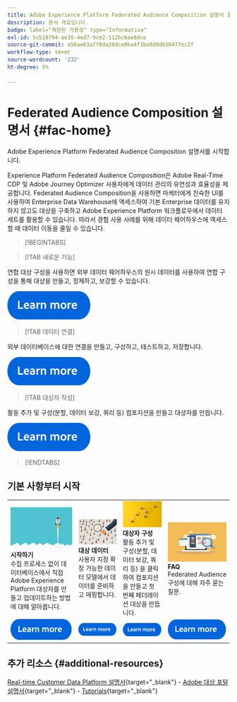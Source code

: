 ```yaml
---
title: Adobe Experience Platform Federated Audience Composition 설명서 홈페이지
description: 문서 개요입니다.
badge: label="제한된 가용성" type="Informative"
exl-id: 5cb18794-ae38-4ed7-9ce2-112bc6ae8dce
source-git-commit: a56ae63a7f8da28dce0ba4f1be8d0d650477ec2f
workflow-type: tm+mt
source-wordcount: '232'
ht-degree: 5%

---
```


# Federated Audience Composition 설명서  {#fac-home}

Adobe Experience Platform Federated Audience Composition 설명서를 시작합니다.

Experience Platform Federated Audience Composition은 Adobe Real-Time CDP 및 Adobe Journey Optimizer 사용자에게 데이터 관리의 유연성과 효율성을 제공합니다. Federated Audience Composition을 사용하면 마케터에게 친숙한 UI를 사용하여 Enterprise Data Warehouse에 액세스하여 기본 Enterprise 데이터를 유지하지 않고도 대상을 구축하고 Adobe Experience Platform 워크플로우에서 데이터 세트를 활용할 수 있습니다. 따라서 경험 사용 사례를 위해 데이터 웨어하우스에 액세스할 때 데이터 이동을 줄일 수 있습니다.

>[!BEGINTABS]

>[!TAB 새로운 기능]

연합 대상 구성을 사용하면 외부 데이터 웨어하우스의 원시 데이터를 사용하여 연합 구성을 통해 대상을 만들고, 정제하고, 보강할 수 있습니다.

[![이미지](assets/learn-more-button.svg)](start/release-notes.md)

>[!TAB 데이터 연결]

외부 데이터베이스에 대한 연결을 만들고, 구성하고, 테스트하고, 저장합니다.

[![이미지](assets/learn-more-button.svg)](connections/federated-db.md)

>[!TAB 대상자 작성]

활동 추가 및 구성(분할, 데이터 보강, 쿼리 등) 컴포지션을 만들고 대상자를 만듭니다.

[![이미지](assets/learn-more-button.svg)](compositions/gs-compositions.md)

>[!ENDTABS]

## 기본 사항부터 시작

<table style="table-layout:fixed">
  <tr style="border: 0;">
    <td>
    <a href="start/get-started.md"><img src="assets/do-not-localize/start-quick.png"></a>
    <div><strong>시작하기</strong><br/>수집 프로세스 없이 데이터베이스에서 직접 Adobe Experience Platform 대상자를 만들고 업데이트하는 방법에 대해 알아봅니다.
    </div>
    </td>
    <td>
    <a href="data-management/gs-models.md"><img src="assets/do-not-localize/start-profiles.png"></a>
    <div><strong>대상 데이터</strong><br/>사용자 지정 확장 가능한 데이터 모델에서 데이터를 준비하고 매핑합니다.
    </div>
    </td>
    <td>
    <a href="compositions/gs-compositions.md"><img src="assets/do-not-localize/start-journey.jpeg"></a>
    <div><strong>대상자 구성</strong><br/>활동 추가 및 구성(분할, 데이터 보강, 쿼리 등) 을 클릭하여 컴포지션을 만들고 첫 번째 페더레이션 대상을 만듭니다.
    </div>
    </td>
    <td>
    <a href="start/get-started.md#faq"><img src="assets/do-not-localize/start-faq.png"></a>
    <div><strong>FAQ</strong><br/>Federated Audience 구성에 대해 자주 묻는 질문.</div>
    </td>
  </tr>
  <tr style="border: 0;">
    <td><a href="start/get-started.md"><img src="assets/learn-more-button.svg"></a></td>
    <td><a href="data-management/gs-models.md"><img src="assets/learn-more-button.svg"></a></td>
    <td><a href="compositions/gs-compositions.md"><img src="assets/learn-more-button.svg"></a></td>
    <td><a href="start/get-started.md#faq"><img src="assets/learn-more-button.svg"></a></td>
    </tr>
</table>


## 추가 리소스  {#additional-resources}

[Real-time Customer Data Platform 설명서](https://experienceleague.adobe.com/en/docs/experience-platform/rtcdp/home){target="_blank"} - [Adobe 대상 포털 설명서](https://experienceleague.adobe.com/en/docs/experience-platform/segmentation/ui/audience-dashboard){target="_blank"} - [Tutorials](https://experienceleague.adobe.com/en/docs/platform-learn/tutorials/audiences/introduction-to-audience-portal-and-composition){target="_blank"}
